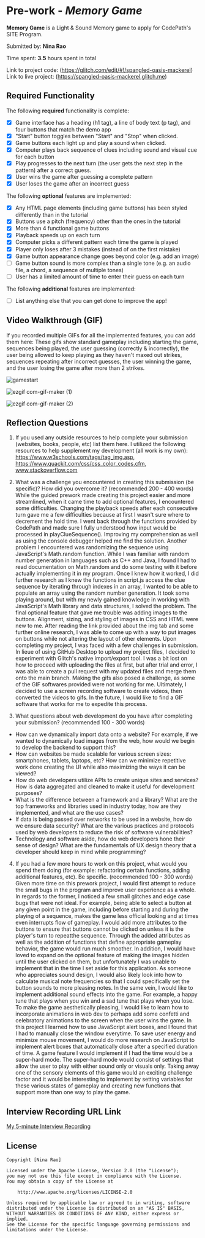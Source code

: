 # Pre-work - *Memory Game*

**Memory Game** is a Light & Sound Memory game to apply for CodePath's SITE Program. 

Submitted by: **Nina Rao**

Time spent: **3.5** hours spent in total

Link to project code: (https://glitch.com/edit/#!/spangled-oasis-mackerel)
Link to live project: (https://spangled-oasis-mackerel.glitch.me)

## Required Functionality

The following **required** functionality is complete:

* [x] Game interface has a heading (h1 tag), a line of body text (p tag), and four buttons that match the demo app
* [x] "Start" button toggles between "Start" and "Stop" when clicked. 
* [x] Game buttons each light up and play a sound when clicked. 
* [x] Computer plays back sequence of clues including sound and visual cue for each button
* [x] Play progresses to the next turn (the user gets the next step in the pattern) after a correct guess. 
* [x] User wins the game after guessing a complete pattern
* [x] User loses the game after an incorrect guess

The following **optional** features are implemented:

* [x] Any HTML page elements (including game buttons) has been styled differently than in the tutorial
* [x] Buttons use a pitch (frequency) other than the ones in the tutorial
* [x] More than 4 functional game buttons
* [x] Playback speeds up on each turn
* [x] Computer picks a different pattern each time the game is played
* [x] Player only loses after 3 mistakes (instead of on the first mistake)
* [x] Game button appearance change goes beyond color (e.g. add an image)
* [ ] Game button sound is more complex than a single tone (e.g. an audio file, a chord, a sequence of multiple tones)
* [ ] User has a limited amount of time to enter their guess on each turn

The following **additional** features are implemented:

- [ ] List anything else that you can get done to improve the app!

## Video Walkthrough (GIF)

If you recorded multiple GIFs for all the implemented features, you can add them here:
These gifs show standard gameplay including starting the game, sequences being played, the user guessing (correctly & incorrectly), the user being allowed to keep playing as they haven't maxed out strikes, sequences repeating after incorrect guesses, the user winning the game, and the user losing the game after more than 2 strikes.


![gamestart](https://user-images.githubusercontent.com/72675759/161359847-6b60154b-3b94-4c4f-b73f-5c99d3078d0f.gif)


![ezgif com-gif-maker (1)](https://user-images.githubusercontent.com/72675759/161360118-fcaae033-48c5-4d77-a6c3-608002494601.gif)

![ezgif com-gif-maker (2)](https://user-images.githubusercontent.com/72675759/161360493-d06d5458-02e1-4768-b396-bbc28e012c96.gif)

## Reflection Questions
1. If you used any outside resources to help complete your submission (websites, books, people, etc) list them here. 
I utilized the following resources to help supplement my development (all work is my own):
https://www.w3schools.com/tags/tag_img.asp,
https://www.quackit.com/css/css_color_codes.cfm,
www.stackoverflow.com

2. What was a challenge you encountered in creating this submission (be specific)? How did you overcome it? (recommended 200 - 400 words) 
While the guided prework made creating this project easier and more streamlined, when it came time to add optional features, I encountered some difficulties. Changing the playback speeds after each consecutive turn gave me a few difficulties because at first I wasn't sure where to decrement the hold time. I went back through the functions provided by CodePath and made sure I fully understood how input would be processed in playClueSequence(). Improving my comprehension as well as using the console debugger helped me find the solution. Another problem I encountered was randomizing the sequence using JavaScript's Math.random function. While I was familiar with random number generation in languages such as C++ and Java, I found I had to read documentation on Math.random and do some testing with it before actually implementing it in my program. Once I knew how it worked, I did further research as I knew the functions in script.js access the clue sequence by iterating through indexes in an array, I wanted to be able to populate an array using the random number generation. It took some playing around, but with my newly gained knowledge in working with JavaScript's Math library and data structures, I solved the problem. The final optional feature that gave me trouble was adding images to the buttons. Alignment, sizing, and styling of images in CSS and HTML were new to me. After reading the link provided about the img tab and some further online research, I was able to come up with a way to put images on buttons while not altering the layout of other elements. Upon completing my project, I was faced with a few challenges in submission. In lieue of using GitHub Desktop to upload my project files, I decided to experiment with Glitch's native import/export tool. I was a bit lost on how to proceed with uploading the files at first, but after trial and error, I was able to create a pull request with my updated files and merge them onto the main branch. Making the gifs also posed a challenge, as some of the GIF softwares provided were not working for me. Ultimately, I decided to use a screen recording software to create videos, then converted the videos to gifs. In the future, I would like to find a GIF software that works for me to expedite this process.

3. What questions about web development do you have after completing your submission? (recommended 100 - 300 words) 
 - How can we dynamically import data onto a website? For example, if we wanted to dynamically load images from the web, how would we begin to develop the backend to support this?
- How can websites be made scalable for various screen sizes: smartphones, tablets, laptops, etc? How can we minimize repetitive work done creating the UI while also maximizing the ways it can be viewed?
- How do web developers utilize APIs to create unique sites and services? How is data aggregated and cleaned to make it useful for development purposes?
- What is the difference between a framework and a library? What are the top frameworks and libraries used in industry today, how are they implemented, and what are the use cases?
- If data is being passed over networks to be used in a website, how do we ensure data security? What are the various practices and protocols used by web developers to reduce the risk of software vulnerabilities?
- Technology and software aside, how do web developers hone their sense of design? What are the fundamentals of UX design theory that a developer should keep in mind while programming?

4. If you had a few more hours to work on this project, what would you spend them doing (for example: refactoring certain functions, adding additional features, etc). Be specific. (recommended 100 - 300 words) 
Given more time on this prework project, I would first attempt to reduce the small bugs in the program and improve user experience as a whole. In regards to the former, I noticed a few small glitches and edge case bugs that were not ideal. For example, being able to select a button at any given point in the game, including before starting and during the playing of a sequence, makes the game less official looking and at times even interrupts flow of gameplay. I would add more attributes to the buttons to ensure that buttons cannot be clicked on unless it is the player's turn to repeatthe sequence. Through the added attributes as well as the addition of functions that define appropriate gameplay behavior, the game would run much smoother. In addition, I would have loved to expand on the optional feature of making the images hidden until the user clicked on them, but unfortunately I was unable to implement that in the time I set aside for this application. As someone who appreciates sound design, I would also likely look into how to calculate musical note frequencies so that I could specifically set the button sounds to more pleasing notes. In the same vein, I would like to implement additional sound effects into the game. For example, a happy tune that plays when you win and a sad tune that plays when you lose. To make the game aesthetically pleasing, I would like to learn how to incorporate animations in web dev to perhaps add some confetti and celebratory animations to the screen when the user wins the game. In this project I learned how to use JavaScript alert boxes, and I found that I had to manually close the window everytime. To save user energy and minimize mouse movement, I would do more research on JavaScript to implement alert boxes that automatically close after a specified duration of time. A game feature I would implement if I had the time would be a super-hard mode. The super-hard mode would consist of settings that allow the user to play with either sound only or visuals only. Taking away one of the sensory elements of this game would an exciting challenge factor and it would be interesting to implement by setting variables for these various states of gameplay and creating new functions that support more than one way to play the game. 



## Interview Recording URL Link

[My 5-minute Interview Recording](your-link-here)


## License

    Copyright [Nina Rao]

    Licensed under the Apache License, Version 2.0 (the "License");
    you may not use this file except in compliance with the License.
    You may obtain a copy of the License at

        http://www.apache.org/licenses/LICENSE-2.0

    Unless required by applicable law or agreed to in writing, software
    distributed under the License is distributed on an "AS IS" BASIS,
    WITHOUT WARRANTIES OR CONDITIONS OF ANY KIND, either express or implied.
    See the License for the specific language governing permissions and
    limitations under the License.
